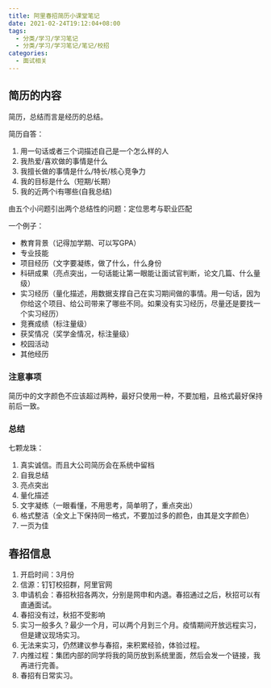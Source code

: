 ```yaml
---
title: 阿里春招简历小课堂笔记
date: 2021-02-24T19:12:04+08:00
tags:
  - 分类/学习/学习笔记
  - 分类/学习/学习笔记/笔记/校招
categories:
  - 面试相关
---
```

## 简历的内容

简历，总结而言是经历的总结。

简历自答：
1. 用一句话或者三个词描述自己是一个怎么样的人
2. 我热爱/喜欢做的事情是什么
3. 我擅长做的事情是什么/特长/核心竞争力
4. 我的目标是什么（短期/长期）
5. 我的近两个i有哪些(自我总结)

由五个小问题引出两个总结性的问题：定位思考与职业匹配

一个例子：
* 教育背景（记得加学期、可以写GPA）
* 专业技能
* 项目经历（文字要凝练，做了什么，什么身份
* 科研成果（亮点突出，一句话能让第一眼能让面试官判断，论文几篇、什么量级）
* 实习经历（量化描述，用数据支撑自己在实习期间做的事情。用一句话，因为你给这个项目、给公司带来了哪些不同。如果没有实习经历，尽量还是要找一个实习经历）
* 竞赛成绩（标注量级）
* 获奖情况（奖学金情况，标注量级）
* 校园活动
* 其他经历

### 注意事项

简历中的文字颜色不应该超过两种，最好只使用一种，不要加粗，且格式最好保持前后一致。

### 总结

七颗龙珠：
1. 真实诚信。而且大公司简历会在系统中留档
2. 自我总结
3. 亮点突出
4. 量化描述
5. 文字凝练（一眼看懂，不用思考，简单明了，重点突出）
6. 格式整洁（全文上下保持同一格式，不要加过多的颜色，由其是文字颜色）
7. 一页为佳

## 春招信息

1. 开启时间：3月份
2. 信源：钉钉校招群，阿里官网
3. 申请机会：春招秋招各两次，分别是网申和内退。春招通过之后，秋招可以有直通面试。
4. 春招没有过，秋招不受影响
5. 实习一般多久？最少一个月，可以两个月到三个月。疫情期间开放远程实习，但是建议现场实习。
6. 无法来实习，仍然建议参与春招，来积累经验，体验过程。
7. 内推过程：集团内部的同学将我的简历放到系统里面，然后会发一个链接，我再进行完善。
8. 春招有日常实习。